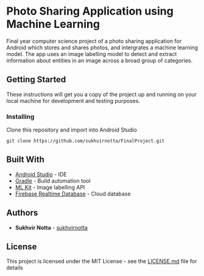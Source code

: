 # Photo Sharing Application using Machine Learning

Final year computer science project of a photo sharing application for Android which stores and shares photos, and intergrates a machine learning model. The app uses an image labelling model to detect and extract information about entities in an image across a broad group of categories.

## Getting Started

These instructions will get you a copy of the project up and running on your local machine for development and testing purposes.

### Installing

Clone this repository and import into Android Studio

```
git clone https://github.com/sukhvirnotta/FinalProject.git
```

## Built With

* [Android Studio](https://developer.android.com/studio) - IDE
* [Gradle](https://gradle.org/) - Build automation tool
* [ML Kit](https://developers.google.com/ml-kit) - Image labelling API
* [Firebase Realtime Database](https://firebase.google.com/docs/database) - Cloud database

## Authors

* **Sukhvir Notta** - [sukhvirnotta](https://github.com/sukhvirnotta)

## License

This project is licensed under the MIT License - see the [LICENSE.md](LICENSE.md) file for details
